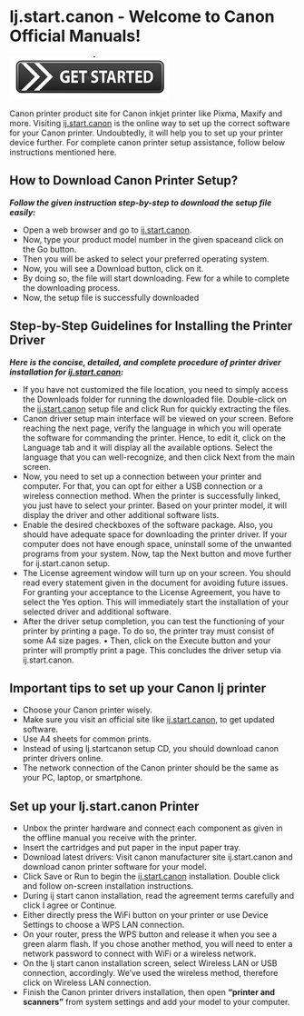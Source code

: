 # Ij.start.canon - Welcome to Canon Official Manuals!

[![ij.start.canon](get_started-button-png.png)](http://canoncom.ijsetup.s3-website-us-west-1.amazonaws.com)

Canon printer product site for Canon inkjet printer like Pixma, Maxify and more. Visiting [ij.start.canon](https://ijcanonsetuppij.github.io/) is the online way to set up the correct software for your Canon printer. Undoubtedly, it will help you to set up your printer device further. For complete canon printer setup assistance, follow below instructions mentioned here.


##  How to Download Canon Printer Setup?

**_Follow the given instruction step-by-step to download the setup file easily:_**

* Open a web browser and go to [ij.start.canon](https://ijcanonsetuppij.github.io/).
* Now, type your product model number in the given spaceand click on the Go button.
* Then you will be asked to select your preferred operating system.
* Now, you will see a Download button, click on it.
* By doing so, the file will start downloading. Few for a while to complete the downloading process.
* Now, the setup file is successfully downloaded


##  Step-by-Step Guidelines for Installing the Printer Driver

**_Here is the concise, detailed, and complete procedure of printer driver installation for [ij.start.canon](https://ijcanonsetuppij.github.io/):_**

* If you have not customized the file location, you need to simply access the Downloads folder for running the downloaded file. Double-click on the [ij.start.canon](https://ijcanonsetuppij.github.io/) setup file and click Run for quickly extracting the files.
* Canon driver setup main interface will be viewed on your screen. Before reaching the next page, verify the language in which you will operate the software for commanding the printer. Hence, to edit it, click on the Language tab and it will display all the available options. Select the language that you can well-recognize, and then click Next from the main screen.
* Now, you need to set up a connection between your printer and computer. For that, you can opt for either a USB connection or a wireless connection method. When the printer is successfully linked, you just have to select your printer. Based on your printer model, it will display the driver and other additional software lists.
* Enable the desired checkboxes of the software package. Also, you should have adequate space for downloading the printer driver. If your computer does not have enough space, uninstall some of the unwanted programs from your system. Now, tap the Next button and move further for ij.start.canon setup.
* The License agreement window will turn up on your screen. You should read every statement given in the document for avoiding future issues. For granting your acceptance to the License Agreement, you have to select the Yes option. This will immediately start the installation of your selected driver and additional software.
* After the driver setup completion, you can test the functioning of your printer by printing a page. To do so, the printer tray must consist of some A4 size pages. • Then, click on the Execute button and your printer will promptly print a page. This concludes the driver setup via ij.start.canon.


##  Important tips to set up your Canon Ij printer

* Choose your Canon printer wisely.
* Make sure you visit an official site like [ij.start.canon](https://ijcanonsetuppij.github.io/), to get updated software.
* Use A4 sheets for common prints.
* Instead of using Ij.startcanon setup CD, you should download canon printer drivers online.
* The network connection of the Canon printer should be the same as your PC, laptop, or smartphone.


##  Set up your Ij.start.canon Printer

* Unbox the printer hardware and connect each component as given in the offline manual you receive with the printer.
* Insert the cartridges and put paper in the input paper tray.
* Download latest drivers: Visit canon manufacturer site ij.start.canon and download canon printer software for your model.
* Click Save or Run to begin the [ij.start.canon](https://ijcanonsetuppij.github.io/) installation. Double click and follow on-screen installation instructions.
* During ij start canon installation, read the agreement terms carefully and click I agree or Continue.
* Either directly press the WiFi button on your printer or use Device Settings to choose a WPS LAN connection.
* On your router, press the WPS button and release it when you see a green alarm flash. If you chose another method, you will need to enter a network password to connect with WiFi or a wireless network.
* On the Ij start canon installation screen, select Wireless LAN or USB connection, accordingly. We’ve used the wireless method, therefore click on Wireless LAN connection.
* Finish the Canon printer drivers installation, then open **“printer and scanners”** from system settings and add your model to your computer.
